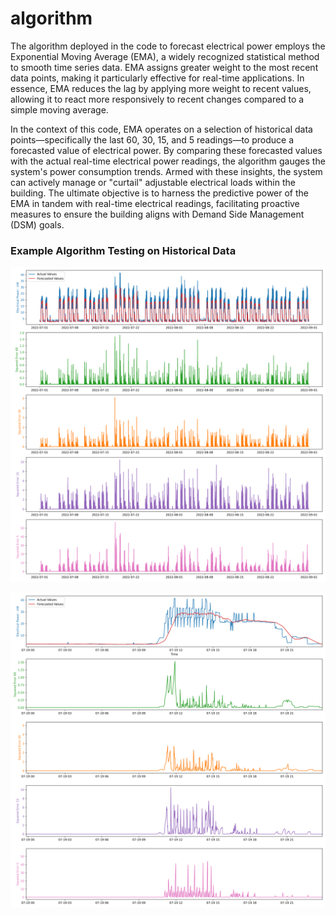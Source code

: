 # algorithm

The algorithm deployed in the code to forecast electrical power employs the Exponential Moving Average (EMA), a widely recognized statistical method to smooth time series data. EMA assigns greater weight to the most recent data points, making it particularly effective for real-time applications. In essence, EMA reduces the lag by applying more weight to recent values, allowing it to react more responsively to recent changes compared to a simple moving average.

In the context of this code, EMA operates on a selection of historical data points—specifically the last 60, 30, 15, and 5 readings—to produce a forecasted value of electrical power. By comparing these forecasted values with the actual real-time electrical power readings, the algorithm gauges the system's power consumption trends. Armed with these insights, the system can actively manage or "curtail" adjustable electrical loads within the building. The ultimate objective is to harness the predictive power of the EMA in tandem with real-time electrical readings, facilitating proactive measures to ensure the building aligns with Demand Side Management (DSM) goals.

 

### Example Algorithm Testing on Historical Data
![Alt text](/algorithm_testing/plots/ema_forecast.png)


![Alt text](/algorithm_testing/plots/ema_forecast_zoomed.png)
